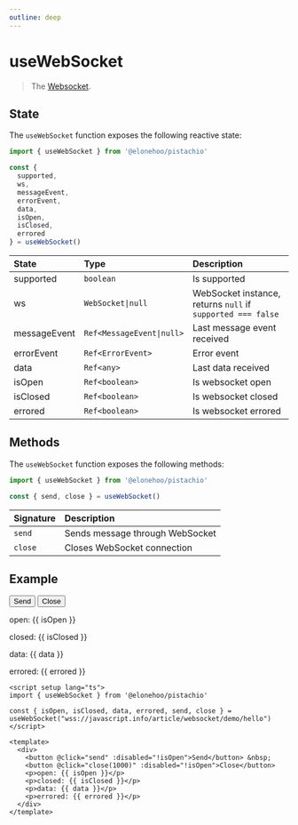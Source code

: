 ```yaml
---
outline: deep
---
```


<script setup lang="ts">
import { useWebSocket } from '@elonehoo/pistachio'

const { isOpen, isClosed, data, errored, send, close } = useWebSocket("wss://javascript.info/article/websocket/demo/hello")
</script>

# useWebSocket

> The [Websocket](https://developer.mozilla.org/en-US/docs/Web/API/WebSocket).

## State

The `useWebSocket` function exposes the following reactive state:

```typescript
import { useWebSocket } from '@elonehoo/pistachio'

const {
  supported,
  ws,
  messageEvent,
  errorEvent,
  data,
  isOpen,
  isClosed,
  errored
} = useWebSocket()
```

| State        | Type                     | Description                                                 |
| :----------- | :----------------------- | :---------------------------------------------------------- |
| supported    | `boolean`                | Is supported                                                |
| ws           | `WebSocket\|null`         | WebSocket instance, returns `null` if `supported === false` |
| messageEvent | `Ref<MessageEvent\|null>` | Last message event received                                 |
| errorEvent   | `Ref<ErrorEvent>`        | Error event                                                 |
| data         | `Ref<any>`               | Last data received                                          |
| isOpen       | `Ref<boolean>`           | Is websocket open                                           |
| isClosed     | `Ref<boolean>`           | Is websocket closed                                         |
| errored      | `Ref<boolean>`           | Is websocket errored                                        |

## Methods

The `useWebSocket` function exposes the following methods:

```typescript
import { useWebSocket } from '@elonehoo/pistachio'

const { send, close } = useWebSocket()
```

| Signature | Description                     |
| :-------- | :------------------------------ |
| `send`    | Sends message through WebSocket |
| `close`   | Closes WebSocket connection     |

## Example

<div>
  <button @click="send" :disabled="!isOpen">Send</button>
  <button @click="close(1000)" :disabled="!isOpen">Close</button>
  <p>open: {{ isOpen }}</p>
  <p>closed: {{ isClosed }}</p>
  <p>data: {{ data }}</p>
  <p>errored: {{ errored }}</p>
</div>

```vue
<script setup lang="ts">
import { useWebSocket } from '@elonehoo/pistachio'

const { isOpen, isClosed, data, errored, send, close } = useWebSocket("wss://javascript.info/article/websocket/demo/hello")
</script>

<template>
  <div>
    <button @click="send" :disabled="!isOpen">Send</button> &nbsp;
    <button @click="close(1000)" :disabled="!isOpen">Close</button>
    <p>open: {{ isOpen }}</p>
    <p>closed: {{ isClosed }}</p>
    <p>data: {{ data }}</p>
    <p>errored: {{ errored }}</p>
  </div>
</template>

```
